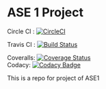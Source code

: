 # ASE 1 Project
   

Circle CI : [![CircleCI](https://circleci.com/gh/coder-dude/ase1_prj.svg?style=svg)](https://circleci.com/gh/coder-dude/ase1_prj)   

Travis CI : [![Build Status](https://travis-ci.com/coder-dude/ase1_prj.svg?branch=master)](https://travis-ci.com/coder-dude/ase1_prj)   

Coveralls: [![Coverage Status](https://coveralls.io/repos/github/coder-dude/ase1_prj/badge.svg?branch=master)](https://coveralls.io/github/coder-dude/ase1_prj?branch=master)   
Codacy: [![Codacy Badge](https://api.codacy.com/project/badge/Grade/6d69ee0367424e0b9fe08d5adf540471)](https://app.codacy.com/app/coder-dude/ase1_prj?utm_source=github.com&utm_medium=referral&utm_content=coder-dude/ase1_prj&utm_campaign=Badge_Grade_Dashboard)

This is a repo for project of ASE1

